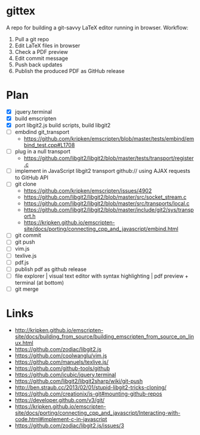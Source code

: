 # gittex

A repo for building a git-savvy LaTeX editor running in browser. Workflow:

1. Pull a git repo
2. Edit LaTeX files in browser
3. Check a PDF preview
3. Edit commit message
4. Push back updates
5. Publish the produced PDF as GitHub release

# Plan
- [x] jquery.terminal
- [x] build emscripten
- [x] port libgit2.js build scripts, build libgit2
- [ ] embdind git_transport
  - https://github.com/kripken/emscripten/blob/master/tests/embind/embind_test.cpp#L1708
- [ ] plug in a null transport
  - https://github.com/libgit2/libgit2/blob/master/tests/transport/register.c
- [ ] implement in JavaScript libgit2 transport github:// using AJAX requests to GitHub API
- [ ] git clone
  - https://github.com/kripken/emscripten/issues/4902
  - https://github.com/libgit2/libgit2/blob/master/src/socket_stream.c
  - https://github.com/libgit2/libgit2/blob/master/src/transports/local.c
  - https://github.com/libgit2/libgit2/blob/master/include/git2/sys/transport.h
  - https://kripken.github.io/emscripten-site/docs/porting/connecting_cpp_and_javascript/embind.html
- [ ] git commit
- [ ] git push
- [ ] vim.js
- [ ] texlive.js
- [ ] pdf.js
- [ ] publish pdf as github release
- [ ] file explorer | visual text editor with syntax highlighting | pdf preview + terminal (at bottom)
- [ ] git merge

# Links
- http://kripken.github.io/emscripten-site/docs/building_from_source/building_emscripten_from_source_on_linux.html
- https://github.com/zodiac/libgit2.js
- https://github.com/coolwanglu/vim.js
- https://github.com/manuels/texlive.js/
- https://github.com/github-tools/github
- https://github.com/jcubic/jquery.terminal
- https://github.com/libgit2/libgit2sharp/wiki/git-push
- http://ben.straub.cc/2013/02/01/stupid-libgit2-tricks-cloning/
- https://github.com/creationix/js-git#mounting-github-repos
- https://developer.github.com/v3/git/
- https://kripken.github.io/emscripten-site/docs/porting/connecting_cpp_and_javascript/Interacting-with-code.html#implement-c-in-javascript
- https://github.com/zodiac/libgit2.js/issues/3

